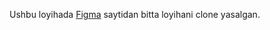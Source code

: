 Ushbu loyihada [Figma](https://www.figma.com/design/GLnE6lstO5iXXvCua2R0Jb/Web-design-Agency?node-id=0-1&node-type=canvas&t=AcsjWwH2hjEEhc47-0) saytidan bitta loyihani clone yasalgan.